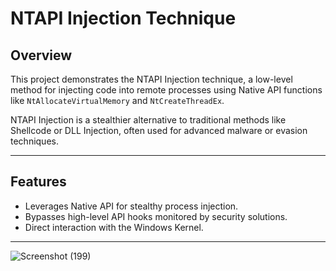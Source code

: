 # NTAPI Injection Technique

## Overview
This project demonstrates the NTAPI Injection technique, a low-level method for injecting code into remote processes using Native API functions like `NtAllocateVirtualMemory` and `NtCreateThreadEx`.

NTAPI Injection is a stealthier alternative to traditional methods like Shellcode or DLL Injection, often used for advanced malware or evasion techniques.

---

## Features
- Leverages Native API for stealthy process injection.
- Bypasses high-level API hooks monitored by security solutions.
- Direct interaction with the Windows Kernel.

---
![Screenshot (199)](https://github.com/user-attachments/assets/da4fb0c3-b5bc-425b-af21-42843adcff33)
